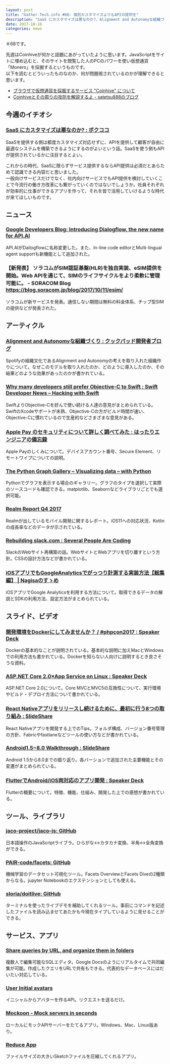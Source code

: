 ```yaml
---
layout: post
title: "Gather-Tech.info #68: 個別カスタマイズよりもAPIの提供を"
description: "SaaS にカスタマイズは悪なのか?、Alignment and Autonomyな組織づくり など"
date: 2017-10-16
categories: news
---
```


＃68です。

先週はCoinhiveが何かと話題にあがっていたように思います。JavaScriptをサイトに埋め込むと、そのサイトを閲覧した人のPCのパワーを使い仮想通貨「Monero」を採掘するというものです。  
以下を読むとどういったものなのか、何が問題視されているのかが理解できると思います。

- [ブラウザで仮想通貨を採掘するサービス "Coinhive" について](http://nmi.jp/2017-10-10-About-coinhive)
- [Coinhiveとその周りの攻防を解説するよ - satetsu888のブログ](http://satetsu888.hatenablog.com/entry/2017/10/09/224703)

## 今週のイチオシ

### [SaaS にカスタマイズは悪なのか? : ボクココ](http://www.bokukoko.info/entry/2017/10/07/132228)

SaaSを提供する側は都度カスタマイズ対応せずに、APIを提供して顧客が自由に最適なシステムを構築できるようにするのがよいという話。SaaSを使う側もAPIが提供されているかに注目するとよい。

これからの時代、SaaSに限らずサービス提供するならAPI提供は必須だとあらためて認識できる内容だと思いました。  
一般向けサービスだけでなく、社内向けサービスでもAPI提供を検討していくことで今流行の働き方改革にも繋がっていくのではないでしょうか。社員それぞれが効率的に仕事ができるアプリを作って、それを皆で活用していけるような時代が来てほしいものです。

## ニュース

### [Google Developers Blog: Introducing Dialogflow, the new name for API.AI](https://developers.googleblog.com/2017/10/introducing-dialogflow-new-name-for.html)

API.AIがDailogflowに名称変更した。また、In-line code editorとMulti-lingual agent supportも新機能として追加された。

### 【新発表】 ソラコムがSIM認証基盤(HLR)を独自実装、eSIM提供を開始。Web APIを通じて、SIMのライフサイクルをより柔軟に管理可能に。 - SORACOM Blog https://blog.soracom.jp/blog/2017/10/11/esim/

ソラコムが新サービスを発表。通信しない期間は無料の料金体系、チップ型SIMの提供などが発表された。

## アーティクル

### [Alignment and Autonomyな組織づくり : クックパッド開発者ブログ](http://techlife.cookpad.com/entry/alignment-and-autonomy)

Spotifyの組織文化であるAlignment and Autonomyの考えを取り入れた組織作りについて。なぜこのモデルを取り入れたのか、どのように導入したのか、その結果どのような効果があったのかが書かれている。

### [Why many developers still prefer Objective-C to Swift : Swift Developer News – Hacking with Swift](https://www.hackingwithswift.com/articles/27/why-many-developers-still-prefer-objective-c-to-swift)

SwiftよりObjective-Cを好んで使い続ける人達の意見がまとめられている。SwiftのXcodeサポートが未熟、Objective-Cの方がビルド時間が速い、Objective-Cに慣れているので生産的などさまざまな意見がある。

### [Apple Pay のセキュリティについて詳しく調べてみた : はったりエンジニアの備忘録](https://blog.manabusakai.com/2017/10/apple-pay-security/)

Apple Payのしくみについて。デバイスアカウント番号、Secure Element、リモートワイプについての説明。

### [The Python Graph Gallery – Visualizing data – with Python](https://python-graph-gallery.com/)

Pythonでグラフを表示する場合のギャラリー。グラフのタイプを選択して実際のソースコードも確認できる。matplotlib、Seabornなどライブラリごとでも選択可能。

### [Realm Report Q4 2017](https://realm.io/realm-report/2017-q4/)

Realmが出しているモバイル開発に関するレポート。iOS11への対応状況、Kotlinの成長率などのデータが示されている。

### [Rebuilding slack.com : Several People Are Coding](https://slack.engineering/rebuilding-slack-com-b124c405c193)

SlackのWebサイト再構築の話。WebサイトとWebアプリを切り離すという方針。CSSの設計方法などが書かれている。

### [iOSアプリでもGoogleAnalyticsでがっつり計測する実装方法【総集編】 | Nagisaのすゝめ](https://blog.nagisa-inc.jp/archives/1630)

iOSアプリでGoogle Analyticsを利用する方法について。取得できるデータの解説とSDKの利用方法、設定方法がまとめられている。

## スライド、ビデオ

### [開発環境をDockerにしてみませんか？ / #phpcon2017 : Speaker Deck](https://speakerdeck.com/kunit/number-phpcon2017)

Dockerの基本的なことが説明されている。基本的な説明に加えMacとWindowsでの利用方法も書かれている。Dockerを知らない人向けに説明するとき良さそうな資料。

### [ASP.NET Core 2.0×App Service on Linux : Speaker Deck](https://speakerdeck.com/shibayan/asp-dot-net-core-2-dot-0-x-app-service-on-linux)

ASP.NET Core 2.0について。Core MVCとMVC5の互換性について、実行環境やビルド・デプロイ方法について書かれている。

### [React Nativeアプリをリリースし続けるために、最初に行う8つの取り組み : SlideShare](https://www.slideshare.net/Nkzn/react-native8-80596018)

React Nativeアプリを開発する上でのTips。フォルダ構成、バージョン番号管理の方針、Fabricやfastlaneなどツールの使い方などが書かれている。

### [Android1.5~8.0 Walkthrough : SlideShare](https://www.slideshare.net/Yuki312/android1580-walkthrough)

Android 1.5から8.0までの振り返り。各バーションで追加された主要機能とその変遷がまとめられている。

### [FlutterでAndroid/iOS両対応のアプリ開発 : Speaker Deck](https://speakerdeck.com/najeira/iosliang-dui-ying-falseapurikai-fa-2)

Flutterの概要について。特徴、機能、仕組み、開発した上での感想が書かれている。

## ツール、ライブラリ

### [jaco-project/jaco-js: GitHub](https://github.com/jaco-project/jaco-js)

日本語操作のJavaScriptライブラ。ひらがな↔カタカナ変換、半角↔全角変換ができる。

### [PAIR-code/facets: GitHub](https://github.com/PAIR-code/facets)

機械学習のデータセット可視化ツール。Facets OverviewとFacets Diveの2種類からなる。jupyter Notebookのエクステンションとしても使える。

### [sloria/doitlive: GitHub](https://github.com/sloria/doitlive)

ターミナルを使ったライブデモを補助してくれるツール。事前にコマンドを記述したファイルを読み込ませてあたかも今現在タイプしているように見せることができる。

## サービス、アプリ

### [Share queries by URL, and organize them in folders](https://popsql.io/)

複数人で編集可能なSQLエディタ。Google Docsのようにリアルタイムで共同編集が可能。作成したクエリをURLで共有もできる。代表的なデータベースにはだいたい対応している。

### [User Initial avatars](https://ui-avatars.com/)

イニシャルからアバターを作るAPI。リクエストを送るだけ。

### [Mockoon - Mock servers in seconds](https://mockoon.com/#completefeatures)

ローカルにモックAPIサーバーをたてるアプリ。Windows、Mac、Linux版あり。

### [Reduce App](https://flawlessapp.io/reduce)

ファイルサイズの大きいSketchファイルを圧縮してくれるアプリ。
